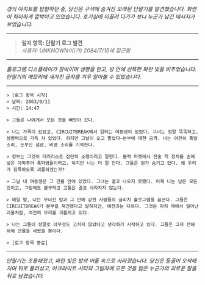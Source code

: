 _갱의 아지트를 탐험하던 중, 당신은 구석에 숨겨진 오래된 단말기를 발견했습니다. 화면이 희미하게 깜박이고 있었습니다. 호기심에 이끌려 다가가 보니 누군가 남긴 메시지가 보였습니다._

---

> **일지 항목: 단말기 로그 발견**  
> _사용자: UNKNOWN이(가) 2084/7/15에 접근함_

---

_홀로그램 디스플레이가 깜박이며 생명을 얻고, 방 안에 섬뜩한 파란 빛을 비추었습니다. 단말기의 메모리에 새겨진 글자를 겨우 알아볼 수 있었습니다._

---

```
> [로그 항목 시작]
> 날짜: 2063/9/11
> 시간: 14:47

> 그들은 나에게서 모든 것을 빼앗아 갔다.

> 나는 가족이 있었고, CIRCUITBREAK에서 일하는 여동생이 있었다. 그녀는 정말 똑똑하고, 생명력으로 가득 차 있었다. 하지만 그날이 오고 말았다—본부에 대한 공격. 나는 여전히 폭발 소리, 눈부신 섬광, 비명 소리를 기억한다.

> 정부는 그것이 테러리스트 집단의 소행이라고 말한다. 블랙 마켓에서 전술 핵 장치를 손에 넣은 아마추어 폭파범들이라고. 하지만 나는 더 잘 안다. 그들은 뭔가 숨기고 있다. 왜 우리가 침묵하도록 괴롭히겠는가?

> 그날 내 여동생은 그 건물 안에 있었다. 그녀는 결코 나오지 못했다. 이제 나는 남은 모든 것이고, 그럼에도 불구하고 고통은 결코 사라지지 않는다.

> 매일 밤, 나는 무너진 탑과 그 안에 갇힌 사람들의 글리치 홀로그램을 꿈꾼다. 그들은 CIRCUITBREAK가 본부를 재건했다고 말하지만, 예전과는 다르다. 그것은 마치 재에서 일어난 괴물처럼, 여전히 우리를 괴롭히고 있다.

> 나는 그들이 정말로 아무것도 고치지 않았다고 생각하기 시작하고 있다. 그들은 그저 잔해 위에 건물을 세웠을 뿐이다.

> [로그 항목 종료]
```

---

_단말기는 조용해졌고, 파란 빛은 방의 어둠 속으로 사라졌습니다. 당신은 등골이 오싹해지며 뒤로 물러섰고, 아크라이트 시티의 그림자에 모든 것을 잃은 누군가의 괴로운 말을 뒤로 남겼습니다._
